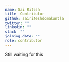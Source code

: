 ```yaml
---
name: Sai Ritesh
title: Contributor
github: sairiteshdomakuntla
twitter: ""
linkedin: ""
slack: ""
joining_date: ""
role: contributor
---
```


Still waiting for this
